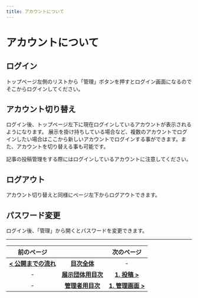 ```yaml
---
title: アカウントについて
---
```


# アカウントについて

## ログイン

トップページ左側のリストから「管理」ボタンを押すとログイン画面になるのでそこからログインしてください。

## アカウント切り替え

ログイン後、トップページ左下に現在ログインしているアカウントが表示されるようになります。
展示を掛け持ちしている場合など、複数のアカウントでログインしたい場合はここから新しいアカウントでログインする事ができます。また、アカウントを切り替える事も可能です。

記事の投稿管理をする際にはログインしているアカウントに注意してください。

## ログアウト

アカウント切り替えと同様にページ左下からログアウトできます。

## パスワード変更

ログイン後、「管理」から開くとパスワードを変更できます。

---

| 前のページ | | 次のページ |
| :-: | :-: | :-: |
| **[< 公開までの流れ ](./operation)**  | **[目次全体](/)** | - |
| - | **[展示団体用目次](/exhibition)** | **[1. 投稿 >](/exhibition/1-post)** |
| - | **[管理者用目次](/admin)** | **[1. 管理画面 >](/admin/1-manage)** |

